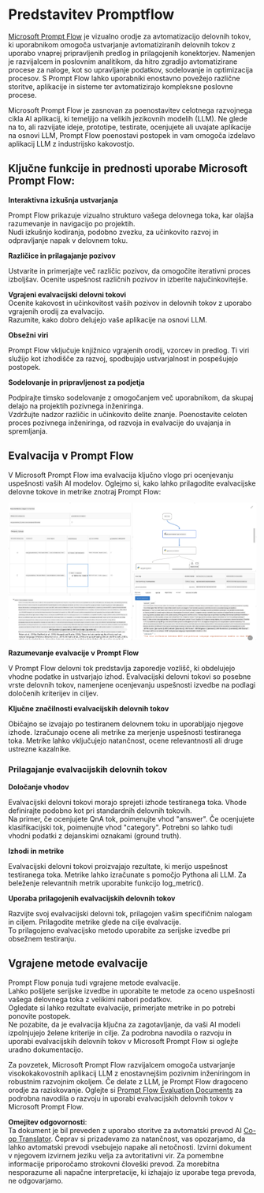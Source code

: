 <!--
CO_OP_TRANSLATOR_METADATA:
{
  "original_hash": "3cbe7629d254f1043193b7fe22524d55",
  "translation_date": "2025-07-16T22:45:31+00:00",
  "source_file": "md/01.Introduction/05/Promptflow.md",
  "language_code": "sl"
}
-->
# **Predstavitev Promptflow**

[Microsoft Prompt Flow](https://microsoft.github.io/promptflow/index.html?WT.mc_id=aiml-138114-kinfeylo) je vizualno orodje za avtomatizacijo delovnih tokov, ki uporabnikom omogoča ustvarjanje avtomatiziranih delovnih tokov z uporabo vnaprej pripravljenih predlog in prilagojenih konektorjev. Namenjen je razvijalcem in poslovnim analitikom, da hitro zgradijo avtomatizirane procese za naloge, kot so upravljanje podatkov, sodelovanje in optimizacija procesov. S Prompt Flow lahko uporabniki enostavno povežejo različne storitve, aplikacije in sisteme ter avtomatizirajo kompleksne poslovne procese.

Microsoft Prompt Flow je zasnovan za poenostavitev celotnega razvojnega cikla AI aplikacij, ki temeljijo na velikih jezikovnih modelih (LLM). Ne glede na to, ali razvijate ideje, prototipe, testirate, ocenjujete ali uvajate aplikacije na osnovi LLM, Prompt Flow poenostavi postopek in vam omogoča izdelavo aplikacij LLM z industrijsko kakovostjo.

## Ključne funkcije in prednosti uporabe Microsoft Prompt Flow:

**Interaktivna izkušnja ustvarjanja**

Prompt Flow prikazuje vizualno strukturo vašega delovnega toka, kar olajša razumevanje in navigacijo po projektih.  
Nudi izkušnjo kodiranja, podobno zvezku, za učinkovito razvoj in odpravljanje napak v delovnem toku.

**Različice in prilagajanje pozivov**

Ustvarite in primerjajte več različic pozivov, da omogočite iterativni proces izboljšav. Ocenite uspešnost različnih pozivov in izberite najučinkovitejše.

**Vgrajeni evalvacijski delovni tokovi**  
Ocenite kakovost in učinkovitost vaših pozivov in delovnih tokov z uporabo vgrajenih orodij za evalvacijo.  
Razumite, kako dobro delujejo vaše aplikacije na osnovi LLM.

**Obsežni viri**

Prompt Flow vključuje knjižnico vgrajenih orodij, vzorcev in predlog. Ti viri služijo kot izhodišče za razvoj, spodbujajo ustvarjalnost in pospešujejo postopek.

**Sodelovanje in pripravljenost za podjetja**

Podpirajte timsko sodelovanje z omogočanjem več uporabnikom, da skupaj delajo na projektih pozivnega inženiringa.  
Vzdržujte nadzor različic in učinkovito delite znanje. Poenostavite celoten proces pozivnega inženiringa, od razvoja in evalvacije do uvajanja in spremljanja.

## Evalvacija v Prompt Flow

V Microsoft Prompt Flow ima evalvacija ključno vlogo pri ocenjevanju uspešnosti vaših AI modelov. Oglejmo si, kako lahko prilagodite evalvacijske delovne tokove in metrike znotraj Prompt Flow:

![PFVizualise](../../../../../translated_images/pfvisualize.c1d9ca75baa2a2221667124fa82ba2307f74a34620b9c1eff2cfc1fa2972909b.sl.png)

**Razumevanje evalvacije v Prompt Flow**

V Prompt Flow delovni tok predstavlja zaporedje vozlišč, ki obdelujejo vhodne podatke in ustvarjajo izhod. Evalvacijski delovni tokovi so posebne vrste delovnih tokov, namenjene ocenjevanju uspešnosti izvedbe na podlagi določenih kriterijev in ciljev.

**Ključne značilnosti evalvacijskih delovnih tokov**

Običajno se izvajajo po testiranem delovnem toku in uporabljajo njegove izhode. Izračunajo ocene ali metrike za merjenje uspešnosti testiranega toka. Metrike lahko vključujejo natančnost, ocene relevantnosti ali druge ustrezne kazalnike.

### Prilagajanje evalvacijskih delovnih tokov

**Določanje vhodov**

Evalvacijski delovni tokovi morajo sprejeti izhode testiranega toka. Vhode definirajte podobno kot pri standardnih delovnih tokovih.  
Na primer, če ocenjujete QnA tok, poimenujte vhod "answer". Če ocenjujete klasifikacijski tok, poimenujte vhod "category". Potrebni so lahko tudi vhodni podatki z dejanskimi oznakami (ground truth).

**Izhodi in metrike**

Evalvacijski delovni tokovi proizvajajo rezultate, ki merijo uspešnost testiranega toka. Metrike lahko izračunate s pomočjo Pythona ali LLM. Za beleženje relevantnih metrik uporabite funkcijo log_metric().

**Uporaba prilagojenih evalvacijskih delovnih tokov**

Razvijte svoj evalvacijski delovni tok, prilagojen vašim specifičnim nalogam in ciljem. Prilagodite metrike glede na cilje evalvacije.  
To prilagojeno evalvacijsko metodo uporabite za serijske izvedbe pri obsežnem testiranju.

## Vgrajene metode evalvacije

Prompt Flow ponuja tudi vgrajene metode evalvacije.  
Lahko pošljete serijske izvedbe in uporabite te metode za oceno uspešnosti vašega delovnega toka z velikimi nabori podatkov.  
Ogledate si lahko rezultate evalvacije, primerjate metrike in po potrebi ponovite postopek.  
Ne pozabite, da je evalvacija ključna za zagotavljanje, da vaši AI modeli izpolnjujejo želene kriterije in cilje. Za podrobna navodila o razvoju in uporabi evalvacijskih delovnih tokov v Microsoft Prompt Flow si oglejte uradno dokumentacijo.

Za povzetek, Microsoft Prompt Flow razvijalcem omogoča ustvarjanje visokokakovostnih aplikacij LLM z enostavnejšim pozivnim inženiringom in robustnim razvojnim okoljem. Če delate z LLM, je Prompt Flow dragoceno orodje za raziskovanje. Oglejte si [Prompt Flow Evaluation Documents](https://learn.microsoft.com/azure/machine-learning/prompt-flow/how-to-develop-an-evaluation-flow?view=azureml-api-2?WT.mc_id=aiml-138114-kinfeylo) za podrobna navodila o razvoju in uporabi evalvacijskih delovnih tokov v Microsoft Prompt Flow.

**Omejitev odgovornosti**:  
Ta dokument je bil preveden z uporabo storitve za avtomatski prevod AI [Co-op Translator](https://github.com/Azure/co-op-translator). Čeprav si prizadevamo za natančnost, vas opozarjamo, da lahko avtomatski prevodi vsebujejo napake ali netočnosti. Izvirni dokument v njegovem izvirnem jeziku velja za avtoritativni vir. Za pomembne informacije priporočamo strokovni človeški prevod. Za morebitna nesporazume ali napačne interpretacije, ki izhajajo iz uporabe tega prevoda, ne odgovarjamo.